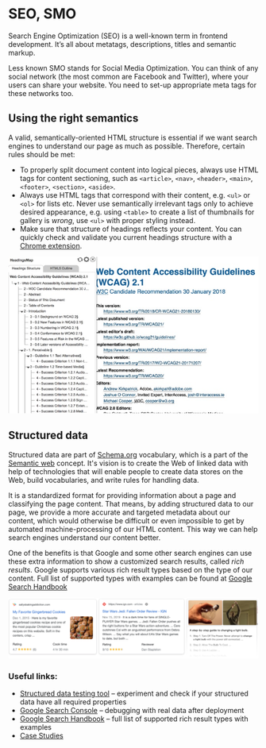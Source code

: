# SEO, SMO

Search Engine Optimization (SEO) is a well-known term in frontend development. It’s all about metatags, descriptions, titles and semantic markup.

Less known SMO stands for Social Media Optimization. You can think of any social network (the most common are Facebook and Twitter), where your users can share your website. You need to set-up appropriate meta tags for these networks too.

## Using the right semantics

A valid, semantically-oriented HTML structure is essential if we want search engines to understand our page as much as possible. Therefore, certain rules should be met:

- To properly split document content into logical pieces, always use HTML tags for content sectioning, such as `<article>`, `<nav>`, `<header>`, `<main>`, `<footer>`, `<section>`, `<aside>`.
- Always use HTML tags that correspond with their content, e.g. `<ul>` or `<ol>` for lists etc. Never use semantically irrelevant tags only to achieve desired appearance, e.g. using `<table>` to create a list of thumbnails for gallery is _wrong_, use `<ul>` with proper styling instead.
- Make sure that structure of headings reflects your content. You can quickly check and validate you current headings structure with a [Chrome extension](https://chrome.google.com/webstore/detail/headingsmap/flbjommegcjonpdmenkdiocclhjacmbi).

![Heagings structure tree in a Chrome extension](../../.gitbook/assets/html-headings-validation.jpg)

## Structured data

Structured data are part of [Schema.org](https://schema.org) vocabulary, which is a part of the [Semantic web](https://www.w3.org/standards/semanticweb/) concept. It's vision is to create the Web of linked data with help of technologies that will enable people to create data stores on the Web, build vocabularies, and write rules for handling data.

It is a standardized format for providing information about a page and classifying the page content. That means, by adding structured data to our page, we provide a more accurate and targeted metadata about our content, which would otherwise be difficult or even impossible to get by automated machine-processing of our HTML content. This way we can help search engines understand our content better.

One of the benefits is that Google and some other search engines can use these extra information to show a customized search results, called _rich results_. Google supports various rich result types based on the type of our content. Full list of supported types with examples can be found at [Google Search Handbook](https://developers.google.com/search/docs/guides/search-gallery)

![Example of rich result types (Recipe, Review, How-To)](../../.gitbook/assets/rich-results-example.png)

### Useful links:

- [Structured data testing tool](https://search.google.com/structured-data/testing-tool/u/0/) – experiment and check if your structured data have all required properties
- [Google Search Console](https://search.google.com/search-console) – debugging with real data after deployment
- [Google Search Handbook](https://developers.google.com/search/docs/guides/search-gallery) – full list of supported rich result types with examples
- [Case Studies](https://developers.google.com/search/case-studies/overview)
